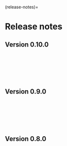 (release-notes)=

# Release notes

## Version 0.10.0
```{include} /release-notes/0.10.6.md
```
```{include} /release-notes/0.10.5.md
```
```{include} /release-notes/0.10.4.md
```
```{include} /release-notes/0.10.3.md
```
```{include} /release-notes/0.10.2.md
```
```{include} /release-notes/0.10.1.md
```
```{include} /release-notes/0.10.0.md
```

## Version 0.9.0
```{include} /release-notes/0.9.6.md
```

```{include} /release-notes/0.9.5.md
```

```{include} /release-notes/0.9.4.md
```

```{include} /release-notes/0.9.3.md
```

```{include} /release-notes/0.9.2.md
```

```{include} /release-notes/0.9.1.md
```

```{include} /release-notes/0.9.0.md
```

## Version 0.8.0

```{include} /release-notes/0.8.1.md
```
```{include} /release-notes/0.8.0.md
```
